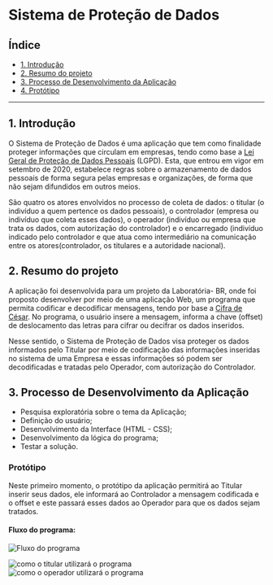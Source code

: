 # Sistema de Proteção de Dados

## Índice

* [1. Introdução](#1-Introdução)
* [2. Resumo do projeto](#2-resumo-do-projeto)
* [3. Processo de Desenvolvimento da Aplicação](#3-processo-de-desenvolvimento-da-aplicação)
* [4. Protótipo](#prototipo)

***

## 1. Introdução

O Sistema de Proteção de Dados é uma aplicação que tem como finalidade proteger informações que circulam em empresas, tendo como base a [Lei Geral de Proteção de Dados Pessoais](http://www.planalto.gov.br/ccivil_03/_ato2015-2018/2018/lei/l13709.htm) (LGPD). Esta, que entrou em vigor em setembro de 2020, estabelece regras sobre o armazenamento de dados pessoais de forma segura pelas empresas e organizações, de forma que não sejam difundidos em outros meios. 

São quatro os atores envolvidos no processo de coleta de dados: o titular (o indivíduo a quem pertence os dados pessoais), o controlador (empresa ou indivíduo que coleta esses dados), o operador (indivíduo ou empresa que trata os dados, com autorização do controlador) e o encarregado (indivíduo indicado pelo controlador e que atua como intermediário na comunicação entre os atores(controlador, os titulares e a autoridade nacional).

## 2. Resumo do projeto

A aplicação foi desenvolvida para um projeto da Laboratória- BR, onde foi proposto desenvolver por meio de uma aplicação Web, um programa que permita codificar e decodificar mensagens, tendo por base a [Cifra de César](https://pt.wikipedia.org/wiki/Cifra_de_C%C3%A9sar). No programa, o usuário insere a mensagem, informa a chave (offset) de deslocamento das letras para cifrar ou decifrar os dados inseridos.

Nesse sentido, o Sistema de Proteção de Dados visa proteger os dados informados pelo Titular por meio de codificação das informações inseridas no sistema de uma Empresa e essas informações só podem ser decodificadas e tratadas pelo Operador, com autorização do Controlador.


## 3. Processo de Desenvolvimento da Aplicação

- Pesquisa exploratória sobre o tema da Aplicação;
- Definição do usuário;
- Desenvolvimento da Interface (HTML - CSS);
- Desenvolvimento da lógica do programa;
- Testar a solução.

### Protótipo

Neste primeiro momento, o protótipo da aplicação permitirá ao Titular inserir seus dados, ele informará ao Controlador a mensagem codificada e o offset e este passará esses dados ao Operador para que os dados sejam tratados.

#### Fluxo do programa:
![Fluxo do programa]()

![como o titular utilizará o programa]()
![como o operador utilizará o programa]()
